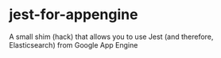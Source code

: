 # jest-for-appengine
A small shim (hack) that allows you to use Jest (and therefore, Elasticsearch) from Google App Engine

